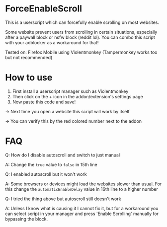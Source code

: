 # ForceEnableScroll

This is a userscript which can forcefully enable scrolling on most websites.

Some website prevent users from scrolling in certain situations, especially after a paywall block or nsfw block (reddit lol). You can combo this script with your adblocker as a workaround for that!

Tested on: Firefox Mobile using Violentmonkey (Tampermonkey works too but not recommended)

# How to use
1. First install a userscript manager such as Violentmonkey
2. Then click on the + icon in the addon/extension's settings page
3. Now paste this code and save!

→ Next time you open a website this script will work by itself

→ You can verify this by the red colored number next to the addon

# FAQ

Q: How do I disable autoscroll and switch to just manual

A: Change the ```true``` value to ```false``` in 15th line


Q: I enabled autoscroll but it won't work

A: Some browsers or devices might load the websites slower than usual. For this change the ```automaticEnableDelay``` value in 16th line to a higher number


Q: I tried the thing above but autoscroll still doesn't work

A: Unless I know what is causing it I cannot fix it, but for a workaround you can select script in your manager and press 'Enable Scrolling' manually for bypassing the block.
